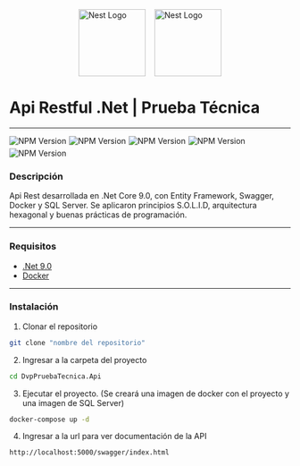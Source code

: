 
<p style="display: flex; justify-content: center; gap: 1rem; margin-top: 2.5rem ">
  <img src="https://cdn.prod.website-files.com/659d68c6da3f511b9d5f58f7/65b9585a085656d99065862f_Logo-double-v-partners.png" width="120" alt="Nest Logo" />
  <img src="https://upload.wikimedia.org/wikipedia/commons/5/5e/Logo_bg_2020.png" width="120" alt="Nest Logo" />
</p>

# Api Restful .Net | Prueba Técnica

___

<div style="display: flex; gap: 5px; flex-wrap: wrap">
    <img src="https://img.shields.io/badge/.Net-9.0-red?labelColor=7455dd&color=black
" alt="NPM Version" />
<img src="https://img.shields.io/badge/Entity Framework-9.0.1-red?labelColor=3e2bd1&color=black
" alt="NPM Version" />
<img src="https://img.shields.io/badge/Swagger-7.2.0-red?labelColor=85ea2d&color=black
" alt="NPM Version" />
<img src="https://img.shields.io/badge/Docker-9.0.0-red?labelColor=7455dd&color=black
" alt="NPM Version" />
<img src="https://img.shields.io/badge/SQL Server-9.0.0-red?labelColor=7455dd&color=black
" alt="NPM Version" />
</div>



### Descripción
Api Rest desarrollada en .Net Core 9.0, con Entity Framework, Swagger, Docker y SQL Server. Se aplicaron principios S.O.L.I.D, arquitectura hexagonal y buenas prácticas de programación. 
___
### Requisitos
- [.Net 9.0](https://dotnet.microsoft.com/es-es/download)
- [Docker](https://www.docker.com/)
___
### Instalación

1. Clonar el repositorio

```bash
git clone "nombre del repositorio"
```

2. Ingresar a la carpeta del proyecto

```bash
cd DvpPruebaTecnica.Api
```

3. Ejecutar el proyecto. (Se creará una imagen de docker con el proyecto y una imagen de SQL Server)

```bash
docker-compose up -d 
```

4. Ingresar a la url para ver documentación de la API

```bash
http://localhost:5000/swagger/index.html
```

